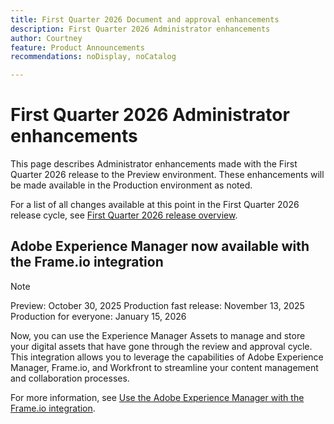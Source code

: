 ```yaml
---
title: First Quarter 2026 Document and approval enhancements
description: First Quarter 2026 Administrator enhancements
author: Courtney
feature: Product Announcements
recommendations: noDisplay, noCatalog

---
```

# First Quarter 2026 Administrator enhancements

This page describes Administrator enhancements made with the First Quarter 2026 release to the Preview environment. These enhancements will be made available in the Production environment as noted.

For a list of all changes available at this point in the First Quarter 2026 release cycle, see [First Quarter 2026 release overview](/help/quicksilver/product-announcements/product-releases/26-q1-release-activity/26-q1-release-overview.md).


## Adobe Experience Manager now available with the Frame.io integration 

>[!NOTE]
>
>Preview: October 30, 2025 
>Production fast release: November 13, 2025 
>Production for everyone:  January 15, 2026 

Now, you can use the Experience Manager Assets​ to manage and store your digital assets that have gone through the review and approval cycle. This integration allows you to leverage the capabilities of Adobe Experience Manager, Frame.io, and Workfront to streamline your content management and collaboration processes.

For more information, see [Use the Adobe Experience Manager with the Frame.io integration](/help/quicksilver/review-and-approve-work/native-integrations/frame-io/use-aem-with-frame.md).